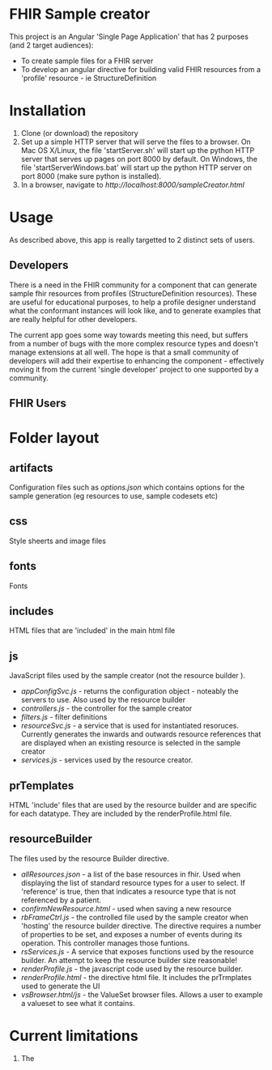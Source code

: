 # FHIR Sample creator

This project is an Angular  'Single Page Application' that has 2 purposes (and 2 target audiences):

 * To create sample files for a FHIR server
 * To develop an angular directive for building valid FHIR resources from a 'profile' resource - ie StructureDefinition

# Installation

 1. Clone (or download) the repository
 2. Set up a simple HTTP server that will serve the files to a browser. On Mac OS X/Linux, the file 'startServer.sh' will start up the python HTTP server that serves up pages on port 8000 by default. On Windows, the file 'startServerWindows.bat' will start up the python HTTP server on port 8000 (make sure python is installed).
 3. In a browser, navigate to *http://localhost:8000/sampleCreator.html*

# Usage
As described above, this app is really targetted to 2 distinct sets of users.

## Developers
There is a need in the FHIR community for a component that can generate sample fhir resources from profiles (StructureDefinition resources). These are useful for educational purposes, to help a profile designer understand what the conformant instances will look like, and to generate examples that are really helpful for other developers.

The current app goes some way towards meeting this need, but suffers from a number of bugs with the more complex resource types and doesn't manage extensions at all well. The hope is that a small community of developers will add their expertise to enhancing the component - effectively moving it from the current 'single developer' project to one supported by a community.

## FHIR Users



# Folder layout

## artifacts
Configuration files such as *options.json* which contains options for the sample generation (eg resources to use, sample codesets etc)

## css
Style sheerts and image files
## fonts
Fonts
## includes
HTML files that are 'included' in the main html file
## js
JavaScript files used by the sample creator (not the resource builder ).

* *appConfigSvc.js* - returns the configuration object - noteably the servers to use. Also used by the resource builder
* *controllers.js* - the controller for the sample creator
* *filters.js* - filter definitions
* *resourceSvc.js* - a service that is used for instantiated resoruces. Currently generates the inwards and outwards resource references that are displayed when an existing resource is selected in the sample creator
* *services.js* - services used by the resource creator.

## prTemplates
HTML 'include' files that are used by the resource builder and are specific for each datatype. They are included by the renderProfile.html file.
 ## resourceBuilder
 The files used by the resource Builder directive.
  * *allResources.json* - a list of the base resources in fhir. Used when displaying the list of standard resource types  for a user to select. If 'reference' is true, then that indicates a resource type that is not referenced by a patient.
  * *confirmNewResource.html* - used when saving a new resource
  * *rbFrameCtrl.js* - the controlled file used by the sample creator when 'hosting' the resource builder directive. The directive requires a number of properties to be set, and exposes a number of events during its operation. This controller manages those funtions.
   * *rsServices.js* - A service that exposes functions used by the resource builder. An attempt to keep the resource builder size reasonable!
   * *renderProfile.js* - the javascript code used by the resource builder.
   * *renderProfile.html* - the directive html file. It includes the prTrmplates used to generate the UI
   * *vsBrowser.html/js* - the ValueSet browser files. Allows a user to example a valueset to see what it contains.


 # Current limitations

 1. The


